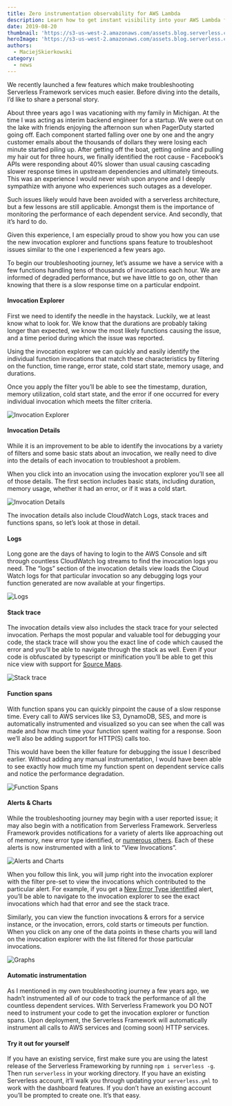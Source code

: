 ```yaml
---
title: Zero instrumentation observability for AWS Lambda
description: Learn how to get instant visibility into your AWS Lambda functions with zero instrumentation using Serverless Framework.
date: 2019-08-20
thumbnail: 'https://s3-us-west-2.amazonaws.com/assets.blog.serverless.com/zero-instrumentation-observability-aws-lambda-functions/thumbnail.png'
heroImage: 'https://s3-us-west-2.amazonaws.com/assets.blog.serverless.com/zero-instrumentation-observability-aws-lambda-functions/header.png'
authors:
  - MaciejSkierkowski
category:
  - news
---
```


We recently launched a few features which make troubleshooting Serverless Framework services much easier. Before diving into the details, I’d like to share a personal story.

About three years ago I was vacationing with my family in Michigan. At the time I was acting as interim backend engineer for a startup. We were out on the lake with friends enjoying the afternoon sun when PagerDuty started going off. Each component started falling over one by one and the angry customer emails about the thousands of dollars they were losing each minute started piling up. After getting off the boat, getting online and pulling my hair out for three hours, we finally identified the root cause - Facebook’s APIs were responding about 40% slower than usual causing cascading slower response times in upstream dependencies and ultimately timeouts. This was an experience I would never wish upon anyone and I deeply sympathize with anyone who experiences such outages as a developer.

Such issues likely would have been avoided with a serverless architecture, but a few lessons are still applicable. Amongst them is the importance of monitoring the performance of each dependent service. And secondly, that it’s hard to do.

Given this experience, I am especially proud to show you how you can use the new invocation explorer and functions spans feature to troubleshoot issues similar to the one I experienced a few years ago.

To begin our troubleshooting journey, let’s assume we have a service with a few functions handling tens of thousands of invocations each hour. We are informed of degraded performance, but we have little to go on, other than knowing that there is a slow response time on a particular endpoint.
#### Invocation Explorer

First we need to identify the needle in the haystack. Luckily, we at least know what to look for. We know that the durations are probably taking longer than expected, we know the most likely functions causing the issue, and a time period during which the issue was reported.

Using the invocation explorer we can quickly and easily identify the individual function invocations that match these characteristics by filtering on the function, time range, error state, cold start state, memory usage, and durations.

Once you apply the filter you’ll be able to see the timestamp, duration, memory utilization, cold start state, and the error if one occurred for every individual invocation which meets the filter criteria. 

![Invocation Explorer](https://s3-us-west-2.amazonaws.com/assets.blog.serverless.com/zero-instrumentation-observability-aws-lambda-functions/invocation-explorer.png)

#### Invocation Details
While it is an improvement to be able to identify the invocations by a variety of filters and some basic stats about an invocation, we really need to dive into the details of each invocation to troubleshoot a problem.

When you click into an invocation using the invocation explorer you’ll see all of those details. The first section includes basic stats, including duration, memory usage, whether it had an error, or if it was a cold start.

![Invocation Details](https://s3-us-west-2.amazonaws.com/assets.blog.serverless.com/zero-instrumentation-observability-aws-lambda-functions/invocation-details.png)

The invocation details also include CloudWatch Logs, stack traces and functions spans, so let’s look at those in detail.
#### Logs
Long gone are the days of having to login to the AWS Console and sift through countless CloudWatch log streams to find the invocation logs you need. The “logs” section of the invocation details view loads the Cloud Watch logs for that particular invocation so any debugging logs your function generated are now available at your fingertips. 

![Logs](https://s3-us-west-2.amazonaws.com/assets.blog.serverless.com/zero-instrumentation-observability-aws-lambda-functions/LogsCropped.png)

#### Stack trace
The invocation details view also includes the stack trace for your selected invocation. Perhaps the most popular and valuable tool for debugging your code, the stack trace will show you the exact line of code which caused the error and you’ll be able to navigate through the stack as well. Even if your code is obfuscated by typescript or minification you’ll be able to get this nice view with support for [Source Maps](https://serverless.com/framework/docs/dashboard/insights#uploading-source-map).

![Stack trace](https://s3-us-west-2.amazonaws.com/assets.blog.serverless.com/zero-instrumentation-observability-aws-lambda-functions/stack-trace.png)

#### Function spans
With function spans you can quickly pinpoint the cause of a slow response time. Every call to AWS services like S3, DynamoDB, SES, and more is automatically instrumented and visualized so you can see when the call was made and how much time your function spent waiting for a response. Soon we’ll also be adding support for HTTP(S) calls too. 

This would have been the killer feature for debugging the issue I described earlier. Without adding any manual instrumentation, I would have been able to see exactly how much time my function spent on dependent service calls and notice the performance degradation.

![Function Spans](https://s3-us-west-2.amazonaws.com/assets.blog.serverless.com/zero-instrumentation-observability-aws-lambda-functions/function-spans.png)

#### Alerts & Charts
While the troubleshooting journey may begin with a user reported issue; it may also begin with a notification from Serverless Framework. Serverless Framework provides notifications for a variety of alerts like approaching out of memory, new error type identified, or [numerous others](https://serverless.com/framework/docs/dashboard/insights#alerts). Each of these alerts is now instrumented with a link to “View Invocations”. 

![Alerts and Charts](https://s3-us-west-2.amazonaws.com/assets.blog.serverless.com/zero-instrumentation-observability-aws-lambda-functions/alerts-and-charts.png)

When you follow this link, you will jump right into the invocation explorer with the filter pre-set to view the invocations which contributed to the particular alert. For example, if you get a [New Error Type identified](https://serverless.com/framework/docs/dashboard/insights#error-new-error-type-identified) alert, you’ll be able to navigate to the invocation explorer to see the exact invocations which had that error and see the stack trace.

Similarly, you can view the function invocations & errors for a service instance, or the invocation, errors, cold starts or timeouts per function. When you click on any one of the data points in these charts you will land on the invocation explorer with the list filtered for those particular invocations.

![Graphs](https://s3-us-west-2.amazonaws.com/assets.blog.serverless.com/zero-instrumentation-observability-aws-lambda-functions/graphs.png)

#### Automatic instrumentation
As I mentioned in my own troubleshooting journey a few years ago, we hadn’t instrumented all of our code to track the performance of all the countless dependent services. With Serverless Framework you DO NOT need to instrument your code to get the invocation explorer or function spans. Upon deployment, the Serverless Framework will automatically instrument all calls to AWS services and (coming soon) HTTP services. 

#### Try it out for yourself
If you have an existing service, first make sure you are using the latest release of the Serverless Frameworking by running `npm i serverless -g`. Then run `serverless` in your working directory. If you have an existing Serverless account, it’ll walk you through updating your `serverless.yml` to work with the dashboard features. If you don’t have an existing account you’ll be prompted to create one. It’s that easy.
